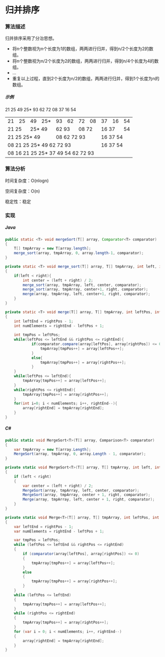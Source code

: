 # 归并排序

### 算法描述

归并排序采用了分治思想。

- 将n个整数视为n个长度为1的数组，两两进行归并，得到n/2个长度为2的数组。
- 将n个整数视为n/2个长度为2的数组，两两进行归并，得到n/4个长度为4的数组。
- …
- 重复以上过程，直到2个长度为n/2的数组，两两进行归并，得到1个长度为n的数组。

##### 示例
21 25 49 25* 93 62 72 08 37 16 54

<table>
    <tr><td>21</td><td>25</td><td>49</td><td>25*</td><td>93</td><td>62</td><td>72</td><td>08</td><td>37</td><td>16</td><td>54</tr>
    <tr><td colspan="2">21 25</td><td colspan="2">25* 49</td><td colspan="2">62 93</td><td colspan="2">08 72</td><td colspan="2">16 37</td><td>54</tr>
    <tr><td colspan="4">21 25 25* 49</td><td colspan="4">08 62 72 93</td><td colspan="3">16 37 54</tr>
    <tr><td colspan="8">08 21 25 25* 49 62 72 93</td><td colspan="3">16 37 54</tr>
    <tr><td colspan="11">08 16 21 25 25* 37 49 54 62 72 93</tr>
</table>

### 算法分析

时间复杂度：O(nlogn)

空间复杂度：O(n)

稳定性：稳定

### 实现 

##### Java
``` Java
public static <T> void mergeSort(T[] array, Comparator<T> comparator)
{
    T[] tmpArray = new T[array.length];
    merge_sort(array, tmpArray, 0, array.length-1, comparator);
}  

private static <T> void merge_sort(T[] array, T[] tmpArray, int left, int right, Comparator<T> comparator)
{   
    if(left < right){
        int center = (left + right) / 2;
        merge_sort(array, tmpArray, left, center, comparator);
        merge_sort(array, tmpArray, center+1, right, comparator);
        merge(array, tmpArray, left, center+1, right, comparator);
    }
}

private static <T> void merge(T[] array, T[] tmpArray, int leftPos, int rightPos, int rightEnd, Comparator<T> comparator)
{
    int leftEnd = rightPos - 1;
    int numElements = rightEnd - leftPos + 1;
    
    int tmpPos = leftPos;
    while(leftPos <= leftEnd && rightPos <= rightEnd){
            if(comparator.compare(array[leftPos], array[rightPos]) <= 0){
                tmpArray[tmpPos++] = array[leftPos++];
            }
            else{
                tmpArray[tmpPos++] = array[rightPos++];
            }
    }
    while(leftPos <= leftEnd){
        tmpArray[tmpPos++] = array[leftPos++];
    }
    while(rightPos <= rightEnd){
        tmpArray[tmpPos++] = array[rightPos++];
    }
    for(int i=0; i < numElements; i++, rightEnd--){
        array[rightEnd] = tmpArray[rightEnd];
    }
}
```

##### C#
``` C#
public static void MergeSort<T>(T[] array, Comparison<T> comparator)
{
    var tmpArray = new T[array.Length];
    MergeSort(array, tmpArray, 0, array.Length - 1, comparator);
}

private static void MergeSort<T>(T[] array, T[] tmpArray, int left, int right, Comparison<T> comparator)
{
    if (left < right)
    {
        var center = (left + right) / 2;
        MergeSort(array, tmpArray, left, center, comparator);
        MergeSort(array, tmpArray, center + 1, right, comparator);
        Merge(array, tmpArray, left, center + 1, right, comparator);
    }
}

private static void Merge<T>(T[] array, T[] tmpArray, int leftPos, int rightPos, int rightEnd, Comparison<T> comparator)
{
    var leftEnd = rightPos - 1;
    var numElements = rightEnd - leftPos + 1;

    var tmpPos = leftPos;
    while (leftPos <= leftEnd && rightPos <= rightEnd)
    {
        if (comparator(array[leftPos], array[rightPos]) <= 0)
        {
            tmpArray[tmpPos++] = array[leftPos++];
        }
        else
        {
            tmpArray[tmpPos++] = array[rightPos++];
        }
    }
    while (leftPos <= leftEnd)
    {
        tmpArray[tmpPos++] = array[leftPos++];
    }
    while (rightPos <= rightEnd)
    {
        tmpArray[tmpPos++] = array[rightPos++];
    }
    for (var i = 0; i < numElements; i++, rightEnd--)
    {
        array[rightEnd] = tmpArray[rightEnd];
    }
}
```